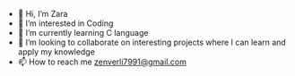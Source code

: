 - 👋 Hi, I’m Zara
- 👀 I’m interested in Coding
- 🌱 I’m currently learning C language
- 💞️ I’m looking to collaborate on interesting projects where I can learn and apply my knowledge
- 📫 How to reach me zenverli7991@gmail.com

<!---
zara-42/zara-42 is a ✨ special ✨ repository because its `README.md` (this file) appears on your GitHub profile.
You can click the Preview link to take a look at your changes.
--->
